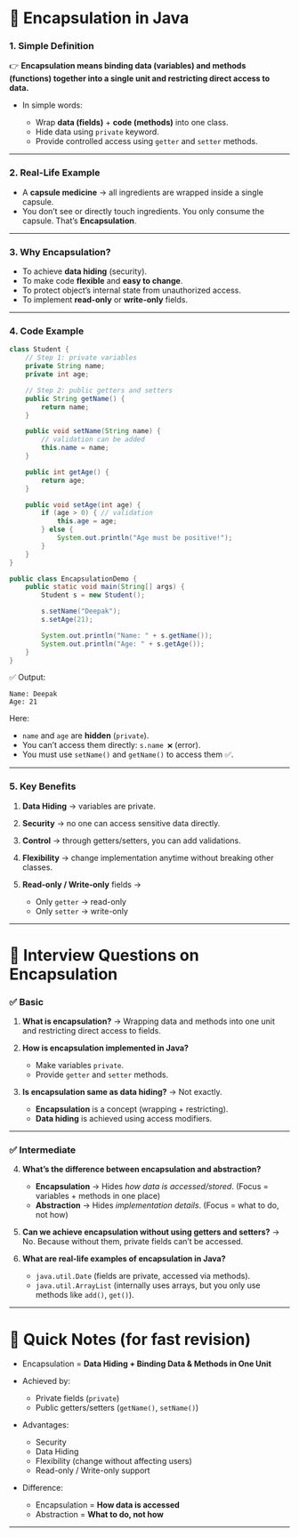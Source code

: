 

# 🔹 **Encapsulation in Java**

### **1. Simple Definition**

👉 **Encapsulation means binding data (variables) and methods (functions) together into a single unit and restricting direct access to data.**

* In simple words:

  * Wrap **data (fields)** + **code (methods)** into one class.
  * Hide data using `private` keyword.
  * Provide controlled access using `getter` and `setter` methods.

---

### **2. Real-Life Example**

* A **capsule medicine** → all ingredients are wrapped inside a single capsule.
* You don’t see or directly touch ingredients. You only consume the capsule.
  That’s **Encapsulation**.

---

### **3. Why Encapsulation?**

* To achieve **data hiding** (security).
* To make code **flexible** and **easy to change**.
* To protect object’s internal state from unauthorized access.
* To implement **read-only** or **write-only** fields.

---

### **4. Code Example**

```java
class Student {
    // Step 1: private variables
    private String name;
    private int age;

    // Step 2: public getters and setters
    public String getName() {
        return name;
    }

    public void setName(String name) {
        // validation can be added
        this.name = name;
    }

    public int getAge() {
        return age;
    }

    public void setAge(int age) {
        if (age > 0) { // validation
            this.age = age;
        } else {
            System.out.println("Age must be positive!");
        }
    }
}

public class EncapsulationDemo {
    public static void main(String[] args) {
        Student s = new Student();

        s.setName("Deepak");
        s.setAge(21);

        System.out.println("Name: " + s.getName());
        System.out.println("Age: " + s.getAge());
    }
}
```

✅ Output:

```
Name: Deepak
Age: 21
```

Here:

* `name` and `age` are **hidden** (`private`).
* You can’t access them directly: `s.name ❌` (error).
* You must use `setName()` and `getName()` to access them ✅.

---

### **5. Key Benefits**

1. **Data Hiding** → variables are private.
2. **Security** → no one can access sensitive data directly.
3. **Control** → through getters/setters, you can add validations.
4. **Flexibility** → change implementation anytime without breaking other classes.
5. **Read-only / Write-only** fields →

   * Only `getter` → read-only
   * Only `setter` → write-only

---

# 🔹 **Interview Questions on Encapsulation**

### ✅ **Basic**

1. **What is encapsulation?**
   → Wrapping data and methods into one unit and restricting direct access to fields.

2. **How is encapsulation implemented in Java?**

   * Make variables `private`.
   * Provide `getter` and `setter` methods.

3. **Is encapsulation same as data hiding?**
   → Not exactly.

   * **Encapsulation** is a concept (wrapping + restricting).
   * **Data hiding** is achieved using access modifiers.

---

### ✅ **Intermediate**

4. **What’s the difference between encapsulation and abstraction?**

   * **Encapsulation** → Hides *how data is accessed/stored*. (Focus = variables + methods in one place)
   * **Abstraction** → Hides *implementation details*. (Focus = what to do, not how)

5. **Can we achieve encapsulation without using getters and setters?**
   → No. Because without them, private fields can’t be accessed.

6. **What are real-life examples of encapsulation in Java?**

   * `java.util.Date` (fields are private, accessed via methods).
   * `java.util.ArrayList` (internally uses arrays, but you only use methods like `add()`, `get()`).

---

# 🔹 **Quick Notes (for fast revision)**

* Encapsulation = **Data Hiding + Binding Data & Methods in One Unit**
* Achieved by:

  * Private fields (`private`)
  * Public getters/setters (`getName()`, `setName()`)
* Advantages:

  * Security
  * Data Hiding
  * Flexibility (change without affecting users)
  * Read-only / Write-only support
* Difference:

  * Encapsulation = **How data is accessed**
  * Abstraction = **What to do, not how**

---
